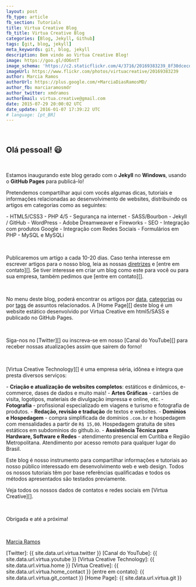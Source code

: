 ```yaml
---
layout: post
fb_type: article
fb_section: Tutorials
title: Virtua Creative Blog
fb_title: Virtua Creative Blog
categories: [Blog, Jekyll, Github]
tags: [git, blog, jekyll]
meta_keywords: git, blog, jekyll
description: Bem vindo ao Virtua Creative Blog!
image: https://goo.gl/dO6ntT
image_schema: 'https://c2.staticflickr.com/4/3716/20169383239_8f30dcecd9_b.jpg'
imageUrl: https://www.flickr.com/photos/virtuacreative/20169383239
author: Marcia Ramos
authorUrl: https://plus.google.com/+MarciaDiasRamosMD/
author_fb: marciaramosmdr
author_twitter: xmdramos
authorEmail: virtua.creative@gmail.com
date: 2015-07-29 20:00:02 UTC
date_update: 2016-01-07 17:39:22 UTC
# language: [pt_BR]
---
```


<br>

## **Olá pessoal!** :smiley:

<br>

Estamos inaugurando este blog gerado com o **Jekyll** no **Windows**, usando o **GitHub Pages** para publicá-lo!

Pretendemos compartilhar aqui com vocês algumas dicas, tutoriais e informações relacionadas ao desenvolvimento de websites, distribuindo os artigos em categorias como as seguintes:

\- HTML5/CSS3
\- PHP 4/5
\- Segurança na internet
\- SASS/Bourbon
\- Jekyll / GitHub
\- WordPress
\- Adobe Dreamweaver e Fireworks
\- SEO
\- Integração com produtos Google
\- Integração com Redes Sociais
\- Formulários em PHP
\- MySQL e MySQLi

<br>

Publicaremos um artigo a cada 10-20 dias. Caso tenha interesse em escrever artigos para o nosso blog, leia as nossas [diretrizes](http://blog.virtuacreative.com.br/copyright.html) e [entre em contato][]. Se tiver interesse em criar um blog como este para você ou para sua empresa, também pedimos que [entre em contato][].

<br>

No menu deste blog, poderá encontrar os artigos por [data](http://blog.virtuacreative.com.br/), [categorias](http://blog.virtuacreative.com.br/categories.html) ou por [tags](http://blog.virtuacreative.com.br/tags.html) de assuntos relacionados. A [Home Page][] deste blog é um website estático desenvolvido por Virtua Creative em html5/SASS e publicado no GitHub Pages.

<br>

Siga-nos no [Twitter][] ou inscreva-se em nosso [Canal do YouTube][] para receber nossas atualizações assim que sairem do forno! 

<br>

[Virtua Creative Technology][] é uma empresa séria, idônea e íntegra que presta diversos serviços:

\- **Criação e atualização de websites completos**: estáticos e dinâmicos, e-commerce, dases de dados e muito mais!
\- **Artes Gráficas** - cartões de visita, logotipos, materiais de divulgação impressa e online, etc.
\- **Fotografia** - profissional especializado em viagens e turismo e fotografia de produtos.
\- **Redação, revisão e tradução** de textos e websites.
\- **Domínios e Hospedagem** - compra simplificada de domínios `.com.br` e hospedagem com mensalidades a partir de `R$ 15,00`. Hospedagem gratuita de sites estáticos em subdomínios do github.io.
\- **Assistência Técnica para Hardware, Software e Redes** - atendimento presencial em Curitiba e Região Metropolitana. Atendimento por acesso remoto para qualquer lugar do Brasil.

Este blog é nosso instrumento para compartilhar informações e tutoriais ao nosso público interessado em desenvolvimento web e web design. Todos os nossos tutoriais têm por base referências qualificadas e todos os métodos apresentados são testados previamente.

Veja todos os nossos dados de contatos e redes sociais em [Virtua Creative][].

<br>

Obrigada e até a próxima!

<br>

[Marcia Ramos](https://plus.google.com/+MarciaDiasRamosMD/posts)

[Twitter]: {{ site.data.url.virtua.twitter }}
[Canal do YouTube]: {{ site.data.url.virtua.youtube }}
[Virtua Creative Technology]: {{ site.data.url.virtua.home }}
[Virtua Creative]: {{ site.data.url.virtua.home_contact }}
[entre em contato]: {{ site.data.url.virtua.git_contact }}
[Home Page]: {{ site.data.url.virtua.git }}